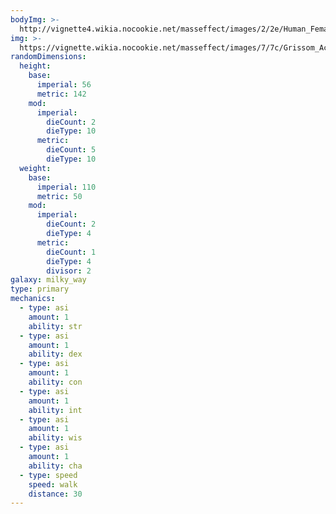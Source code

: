 ```yaml
---
bodyImg: >-
  http://vignette4.wikia.nocookie.net/masseffect/images/2/2e/Human_Female_Infiltrator_MP.png/revision/latest/scale-to-width-down/500
img: >-
  https://vignette.wikia.nocookie.net/masseffect/images/7/7c/Grissom_Academy_Students.png/revision/latest/scale-to-width-down/640?cb=20120312230100
randomDimensions:
  height:
    base:
      imperial: 56
      metric: 142
    mod:
      imperial:
        dieCount: 2
        dieType: 10
      metric:
        dieCount: 5
        dieType: 10
  weight:
    base:
      imperial: 110
      metric: 50
    mod:
      imperial:
        dieCount: 2
        dieType: 4
      metric:
        dieCount: 1
        dieType: 4
        divisor: 2
galaxy: milky_way
type: primary
mechanics:
  - type: asi
    amount: 1
    ability: str
  - type: asi
    amount: 1
    ability: dex
  - type: asi
    amount: 1
    ability: con
  - type: asi
    amount: 1
    ability: int
  - type: asi
    amount: 1
    ability: wis
  - type: asi
    amount: 1
    ability: cha
  - type: speed
    speed: walk
    distance: 30
---
```

